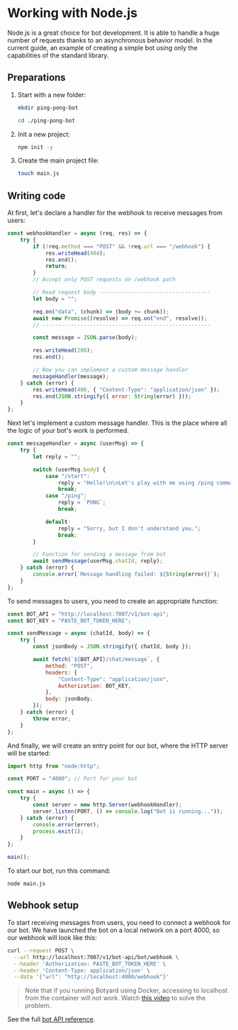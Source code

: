 # Working with Node.js

Node.js is a great choice for bot development. It is able to handle a huge number of requests thanks to an asynchronous behavior model. In the current guide, an example of creating a simple bot using only the capabilities of the standard library.

## Preparations

1. Start with a new folder:

    ```sh
    mkdir ping-pong-bot
    ```

    ```sh
    cd ./ping-pong-bot
    ```

2. Init a new project:

    ```sh
    npm init -y
    ```

3. Create the main project file:

    ```sh
    touch main.js
    ```

## Writing code

At first, let's declare a handler for the webhook to receive messages from users:

```js
const webhookHandler = async (req, res) => {
    try {
        if (!req.method === "POST" && !req.url === "/webhook") {
            res.writeHead(404);
            res.end();
            return;
        }
        // Accept only POST requests on /webhook path

        // Read request body -----------------------------------
        let body = "";

        req.on("data", (chunk) => (body += chunk));
        await new Promise((resolve) => req.on("end", resolve));
        // -----------------------------------------------------

        const message = JSON.parse(body);

        res.writeHead(200);
        res.end();

        // Now you can implement a custom message handler
        messageHandler(message);
    } catch (error) {
        res.writeHead(400, { "Content-Type": "application/json" });
        res.end(JSON.stringify({ error: String(error) }));
    }
};
```

Next let's implement a custom message handler. This is the place where all the logic of your bot's work is performed.

```js
const messageHandler = async (userMsg) => {
    try {
        let reply = "";

        switch (userMsg.body) {
            case "/start":
                reply = "Hello!\n\nLet's play with me using /ping command.";
                break;
            case "/ping":
                reply = `PONG`;
                break;

            default:
                reply = "Sorry, but I don't understand you.";
                break;
        }

        // Function for sending a message from bot
        await sendMessage(userMsg.chatId, reply);
    } catch (error) {
        console.error(`Message handling failed: ${String(error)}`);
    }
};
```

To send messages to users, you need to create an appropriate function:

```js
const BOT_API = "http://localhost:7007/v1/bot-api";
const BOT_KEY = "PASTE_BOT_TOKEN_HERE";

const sendMessage = async (chatId, body) => {
    try {
        const jsonBody = JSON.stringify({ chatId, body });

        await fetch(`${BOT_API}/chat/message`, {
            method: "POST",
            headers: {
                "Content-Type": "application/json",
                Authorization: BOT_KEY,
            },
            body: jsonBody,
        });
    } catch (error) {
        throw error;
    }
};
```

And finally, we will create an entry point for our bot, where the HTTP server will be started:

```js
import http from "node:http";

const PORT = "4000"; // Port for your bot

const main = async () => {
    try {
        const server = new http.Server(webhookHandler);
        server.listen(PORT, () => console.log("Bot is running..."));
    } catch (error) {
        console.error(error);
        process.exit(1);
    }
};

main();
```

To start our bot, run this command:

```
node main.js
```

## Webhook setup

To start receiving messages from users, you need to connect a webhook for our bot. We have launched the bot on a local network on a port 4000, so our webhook will look like this:

```sh
curl --request POST \
  --url http://localhost:7007/v1/bot-api/bot/webhook \
  --header 'Authorization: PASTE_BOT_TOKEN_HERE' \
  --header 'Content-Type: application/json' \
  --data '{"url": "http://localhost:4000/webhook"}'
```

> Note that if you running Botyard using Docker, accessing to localhost from the container will not work. Watch [this video](https://youtu.be/NZGu-9KQVsE?si=n2KM4BKmIF4yDtox) to solve the problem.

See the full [bot API reference](../api/bot.md).
